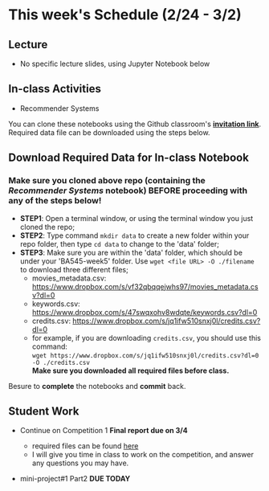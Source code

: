 # This week's Schedule (2/24 - 3/2)

## Lecture
+ No specific lecture slides, using Jupyter Notebook below

## In-class Activities
+ Recommender Systems

You can clone these notebooks using the Github classroom's [__invitation link__](https://classroom.github.com/a/75UoZVYz).
Required data file can be downloaded using the steps below.

## Download Required Data for In-class Notebook
### Make sure you cloned above repo (containing the _Recommender Systems_ notebook) __BEFORE__ proceeding with any of the steps below!
+ __STEP1__: Open a terminal window, or using the terminal window you just cloned the repo;
+ __STEP2__: Type command `mkdir data` to create a new folder within your repo folder, then type `cd data` to change to the 'data' folder;
+ __STEP3__: Make sure you are within the 'data' folder, which should be under your 'BA545-week5' folder. Use `wget <file URL> -O ./filename` to download three different files;
  + movies_metadata.csv: https://www.dropbox.com/s/vf32qbqqejwhs97/movies_metadata.csv?dl=0
  + keywords.csv: https://www.dropbox.com/s/47swqxohv8wdqte/keywords.csv?dl=0
  + credits.csv: https://www.dropbox.com/s/jq1ifw510snxj0l/credits.csv?dl=0
  + for example, if you are downloading `credits.csv`, you should use this command: </br>
  `wget https://www.dropbox.com/s/jq1ifw510snxj0l/credits.csv?dl=0 -O ./credits.csv` </br>
__Make sure you downloaded all required files before class.__

Besure to __complete__ the notebooks and __commit__ back.

## Student Work
+ Continue on Competition 1 __Final report due on 3/4__
  + required files can be found [here](https://github.com/fairfield-university-ba545/2019-Competition1)
  + I will give you time in class to work on the competition, and answer any questions you may have.

+ mini-project#1 Part2  __DUE TODAY__
